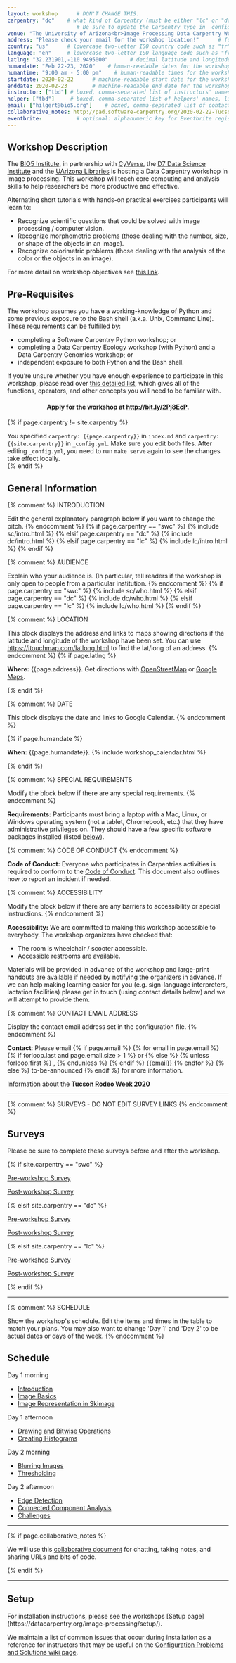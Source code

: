 ```yaml
---
layout: workshop      # DON'T CHANGE THIS.
carpentry: "dc"    # what kind of Carpentry (must be either "lc" or "dc" or "swc").  
                      # Be sure to update the Carpentry type in _config.yml as well.  
venue: "The University of Arizona<br>Image Processing Data Carpentry Workshop: Come for the Tucson Rodeo Parade 2020, then learn how to wrangle image data!"        # brief name of host site without address (e.g., "Euphoric State University")
address: "Please check your email for the workshop location!"      # full street address of workshop (e.g., "Room A, 123 Forth Street, Blimingen, Euphoria")
country: "us"      # lowercase two-letter ISO country code such as "fr" (see https://en.wikipedia.org/wiki/ISO_3166-1#Current_codes)
language: "en"     # lowercase two-letter ISO language code such as "fr" (see https://en.wikipedia.org/wiki/List_of_ISO_639-1_codes)
latlng: "32.231901,-110.9495000"       # decimal latitude and longitude of workshop venue (e.g., "41.7901128,-87.6007318" - use https://www.latlong.net/)
humandate: "Feb 22-23, 2020"    # human-readable dates for the workshop (e.g., "Feb 17-18, 2020")
humantime: "9:00 am - 5:00 pm"    # human-readable times for the workshop (e.g., "9:00 am - 4:30 pm")
startdate: 2020-02-22      # machine-readable start date for the workshop in YYYY-MM-DD format like 2015-01-01
enddate: 2020-02-23        # machine-readable end date for the workshop in YYYY-MM-DD format like 2015-01-02
instructor: ["tbd"] # boxed, comma-separated list of instructors' names as strings, like ["Kay McNulty", "Betty Jennings", "Betty Snyder"]
helper: ["tbd"]     # boxed, comma-separated list of helpers' names, like ["Marlyn Wescoff", "Fran Bilas", "Ruth Lichterman"]
email: ["hilgert@bio5.org"]    # boxed, comma-separated list of contact email addresses for the host, lead instructor, or whoever else is handling questions, like ["marlyn.wescoff@example.org", "fran.bilas@example.org", "ruth.lichterman@example.org"]
collaborative_notes: http://pad.software-carpentry.org/2020-02-22-Tucson # optional: URL for the workshop collaborative notes, e.g. an Etherpad or Google Docs document
eventbrite:           # optional: alphanumeric key for Eventbrite registration, e.g., "1234567890AB" (if Eventbrite is being used)
---
```


<h2>Workshop Description</h2>
<p>
The <a href="https://bio5.org/">BIO5 Institute</a>, in partnership with <a href="https://cyverse.org/">CyVerse</a>, the <a href="https://datascience.arizona.edu/">D7 Data Science Institute</a> and the <a href="https://new.library.arizona.edu/">UArizona Libraries</a> is hosting a Data Carpentry workshop in image processing. This workshop will teach core computing and analysis skills to help researchers be more productive and effective.<p>
<p>
Alternating short tutorials with hands-on practical exercises participants will learn to:
<ul>
<li>Recognize scientific questions that could be solved with image processing / computer vision.</li>
<li>Recognize morphometric problems (those dealing with the number, size, or shape of the objects in an image).</li>
<li>Recognize colorimetric problems (those dealing with the analysis of the color or the objects in an image).</li>
</ul>
</p>
<p>
For more detail on workshop objectives see <a href="https://datacarpentry.org/image-processing/01-introduction/">this link</a>.
</p>

<h2>Pre-Requisites</h2>
<p>The workshop assumes you have a working-knowledge of Python and some previous exposure to the Bash shell (a.k.a. Unix, Command Line). These requirements can be fulfilled by:
<ul><li>completing a Software Carpentry Python workshop; or</li>
<li>completing a Data Carpentry Ecology workshop (with Python) and a Data Carpentry Genomics workshop; or</li>
<li>independent exposure to both Python and the Bash shell.</li></ul></p>

<p>If you’re unsure whether you have enough experience to participate in this workshop, please read over <a href="https://datacarpentry.org/image-processing/prereqs/" target='blank'>this detailed list</a>, which gives all of the functions, operators, and other concepts you will need to be familiar with.
</p>

<p><h4><center><strong>Apply for the workshop at <a href="http://bit.ly/2Pj8EcP" target='blank'>http://bit.ly/2Pj8EcP</a>.</strong></center></h4></p>


{% if page.carpentry != site.carpentry %}
<div class="alert alert-warning">
You specified <code>carpentry: {{page.carpentry}}</code> in <code>index.md</code> and
<code>carpentry: {{site.carpentry}}</code> in <code>_config.yml</code>. Make sure you edit both files. After editing <code>_config.yml</code>, you need to run <code>make serve</code> again to 
see the changes take effect locally.
</div>
{% endif %}




<h2 id="general">General Information</h2>

{% comment %}
INTRODUCTION

Edit the general explanatory paragraph below if you want to change
the pitch.
{% endcomment %}
{% if page.carpentry == "swc" %}
{% include sc/intro.html %}
{% elsif page.carpentry == "dc" %}
{% include dc/intro.html %}
{% elsif page.carpentry == "lc" %}
{% include lc/intro.html %}
{% endif %}

{% comment %}
AUDIENCE

Explain who your audience is.  (In particular, tell readers if the
workshop is only open to people from a particular institution.
{% endcomment %}
{% if page.carpentry == "swc" %}
{% include sc/who.html %}
{% elsif page.carpentry == "dc" %}
{% include dc/who.html %}
{% elsif page.carpentry == "lc" %}
{% include lc/who.html %}
{% endif %}

{% comment %}
LOCATION

This block displays the address and links to maps showing directions
if the latitude and longitude of the workshop have been set.  You
can use https://itouchmap.com/latlong.html to find the lat/long of an
address.
{% endcomment %}
{% if page.latlng %}
<p id="where">
  <strong>Where:</strong>
  {{page.address}}.
  Get directions with
  <a href="//www.openstreetmap.org/?mlat={{page.latlng | replace:',','&mlon='}}&zoom=16">OpenStreetMap</a>
  or
  <a href="//maps.google.com/maps?q={{page.latlng}}">Google Maps</a>.
</p>
{% endif %}

{% comment %}
DATE

This block displays the date and links to Google Calendar.
{% endcomment %}

{% if page.humandate %}
<p id="when">
  <strong>When:</strong>
  {{page.humandate}}.
  {% include workshop_calendar.html %}
</p>
{% endif %}

{% comment %}
SPECIAL REQUIREMENTS

Modify the block below if there are any special requirements.
{% endcomment %}

<p id="requirements">
  <strong>Requirements:</strong> Participants must bring a laptop with a
  Mac, Linux, or Windows operating system (not a tablet, Chromebook, etc.) that they have administrative privileges on. They should have a few specific software packages installed (listed <a href="#setup">below</a>).
</p>

{% comment %}
CODE OF CONDUCT
{% endcomment %}
<p id="code-of-conduct">
<strong>Code of Conduct:</strong>  Everyone who participates in Carpentries activities is required to conform to the <a href="https://docs.carpentries.org/topic_folders/policies/code-of-conduct.html">Code of Conduct</a>. This document also outlines how to report an incident if needed.
</p>


{% comment %}
ACCESSIBILITY

Modify the block below if there are any barriers to accessibility or
special instructions.
{% endcomment %}
<p id="accessibility">
  <strong>Accessibility:</strong> We are committed to making this workshop
  accessible to everybody.
  The workshop organizers have checked that:
</p>
<ul>
  <li>The room is wheelchair / scooter accessible.</li>
  <li>Accessible restrooms are available.</li>
</ul>
<p>
  Materials will be provided in advance of the workshop and
  large-print handouts are available if needed by notifying the
  organizers in advance.  If we can help making learning easier for
  you (e.g. sign-language interpreters, lactation facilities) please
  get in touch (using contact details below) and we will
  attempt to provide them.
</p>

{% comment %}
CONTACT EMAIL ADDRESS

Display the contact email address set in the configuration file.
{% endcomment %}
<p id="contact">
  <strong>Contact</strong>:
  Please email
  {% if page.email %}
  {% for email in page.email %}
  {% if forloop.last and page.email.size > 1 %}
  or
  {% else %}
  {% unless forloop.first %}
  ,
  {% endunless %}
  {% endif %}
  <a href='mailto:{{email}}'>{{email}}</a>
  {% endfor %}
  {% else %}
  to-be-announced
  {% endif %}
  for more information.
</p>
<p>Information about the <a href="http://tucsonrodeo.com/schedule/"><b>Tucson Rodeo Week 2020</b></a></p>
<hr/>

{% comment %} 
SURVEYS - DO NOT EDIT SURVEY LINKS 
{% endcomment %}
<h2 id="surveys">Surveys</h2>
<p>Please be sure to complete these surveys before and after the workshop.</p>
{% if site.carpentry == "swc" %} 
<p><a href="{{ site.swc_pre_survey }}{{ site.github.project_title }}">Pre-workshop Survey</a></p>
<p><a href="{{ site.swc_post_survey }}{{ site.github.project_title }}">Post-workshop Survey</a></p>
{% elsif site.carpentry == "dc" %}
<p><a href="{{ site.dc_pre_survey }}{{ site.github.project_title }}">Pre-workshop Survey</a></p>
<p><a href="{{ site.dc_post_survey }}{{ site.github.project_title }}">Post-workshop Survey</a></p>
{% elsif site.carpentry == "lc" %}
<p><a href="{{ site.lc_pre_survey }}{{ site.github.project_title }}">Pre-workshop Survey</a></p>
<p><a href="{{ site.lc_post_survey }}{{ site.github.project_title }}">Post-workshop Survey</a></p>
{% endif %}

<hr/>


{% comment %}
SCHEDULE

Show the workshop's schedule.  Edit the items and times in the table
to match your plans.  You may also want to change 'Day 1' and 'Day
2' to be actual dates or days of the week.
{% endcomment %}


<h2 id="schedule">Schedule</h2>
<p>
Day 1 morning
<ul>
  <li><a href="https://datacarpentry.org/image-processing/01-introduction/">Introduction</a></li>
  <li><a href="https://datacarpentry.org/image-processing/02-image-basics/">Image Basics</a></li>
<li><a href="https://datacarpentry.org/image-processing/03-skimage-images/">Image Representation in Skimage</a></li>
</ul>
</p>
<p>
Day 1 afternoon
<ul>
    <li><a href="https://datacarpentry.org/image-processing/04-drawing/">Drawing and Bitwise Operations</a></li>
    <li><a href="https://datacarpentry.org/image-processing/05-creating-histograms/">Creating Histograms</a></li>
</ul>
</p>
<p>
Day 2 morning
<ul>
  <li><a href="https://datacarpentry.org/image-processing/06-blurring/">Blurring Images</a></li>
  <li><a href="https://datacarpentry.org/image-processing/07-thresholding/">Thresholding</a></li>
</ul>
</p>
<p>
Day 2 afternoon
<ul>
  <li><a href="https://datacarpentry.org/image-processing/08-edge-detection/">Edge Detection</a></li>
  <li><a href="https://datacarpentry.org/image-processing/09-connected-components/">Connected Component Analysis</a></li>
  <li><a href="https://datacarpentry.org/image-processing/10-challenges/">Challenges</a></li>
 </ul>
</p>
<hr/>


{% if page.collaborative_notes %}
<p id="collaborative_notes">
  We will use this <a href="{{page.collaborative_notes}}">collaborative document</a> for chatting, taking notes, and sharing URLs and bits of code.
</p>
{% endif %}

<hr/>

<h2 id="setup">Setup</h2>

<p>
For installation instructions, please see the workshops [Setup page](https://datacarpentry.org/image-processing/setup/).
</p>

<p>
  We maintain a list of common issues that occur during installation as a reference for instructors
  that may be useful on the
  <a href = "{{site.swc_github}}/workshop-template/wiki/Configuration-Problems-and-Solutions">Configuration Problems and Solutions wiki page</a>.
</p>


